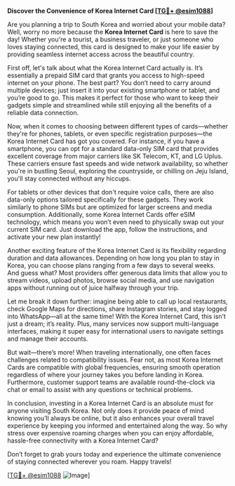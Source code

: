 **Discover the Convenience of Korea Internet Card [[TG💪+ @esim1088](https://t.me/s/esim1088)]**

Are you planning a trip to South Korea and worried about your mobile data? Well, worry no more because the **Korea Internet Card** is here to save the day! Whether you're a tourist, a business traveler, or just someone who loves staying connected, this card is designed to make your life easier by providing seamless internet access across the beautiful country.

First off, let's talk about what the Korea Internet Card actually is. It’s essentially a prepaid SIM card that grants you access to high-speed internet on your phone. The best part? You don’t need to carry around multiple devices; just insert it into your existing smartphone or tablet, and you’re good to go. This makes it perfect for those who want to keep their gadgets simple and streamlined while still enjoying all the benefits of a reliable data connection.

Now, when it comes to choosing between different types of cards—whether they're for phones, tablets, or even specific registration purposes—the Korea Internet Card has got you covered. For instance, if you have a smartphone, you can opt for a standard data-only SIM card that provides excellent coverage from major carriers like SK Telecom, KT, and LG Uplus. These carriers ensure fast speeds and wide network availability, so whether you're in bustling Seoul, exploring the countryside, or chilling on Jeju Island, you'll stay connected without any hiccups.

For tablets or other devices that don't require voice calls, there are also data-only options tailored specifically for these gadgets. They work similarly to phone SIMs but are optimized for larger screens and media consumption. Additionally, some Korea Internet Cards offer eSIM technology, which means you won’t even need to physically swap out your current SIM card. Just download the app, follow the instructions, and activate your new plan instantly!

Another exciting feature of the Korea Internet Card is its flexibility regarding duration and data allowances. Depending on how long you plan to stay in Korea, you can choose plans ranging from a few days to several weeks. And guess what? Most providers offer generous data limits that allow you to stream videos, upload photos, browse social media, and use navigation apps without running out of juice halfway through your trip.

Let me break it down further: imagine being able to call up local restaurants, check Google Maps for directions, share Instagram stories, and stay logged into WhatsApp—all at the same time! With the Korea Internet Card, this isn’t just a dream; it’s reality. Plus, many services now support multi-language interfaces, making it super easy for international users to navigate settings and manage their accounts.

But wait—there’s more! When traveling internationally, one often faces challenges related to compatibility issues. Fear not, as most Korea Internet Cards are compatible with global frequencies, ensuring smooth operation regardless of where your journey takes you before landing in Korea. Furthermore, customer support teams are available round-the-clock via chat or email to assist with any questions or technical problems.

In conclusion, investing in a Korea Internet Card is an absolute must for anyone visiting South Korea. Not only does it provide peace of mind knowing you’ll always be online, but it also enhances your overall travel experience by keeping you informed and entertained along the way. So why stress over expensive roaming charges when you can enjoy affordable, hassle-free connectivity with a Korea Internet Card?

Don’t forget to grab yours today and experience the ultimate convenience of staying connected wherever you roam. Happy travels! 

[[TG💪+ @esim1088](https://t.me/s/esim1088) ![Image](https://i.postimg.cc/Y0z9fWf4/image.png)]